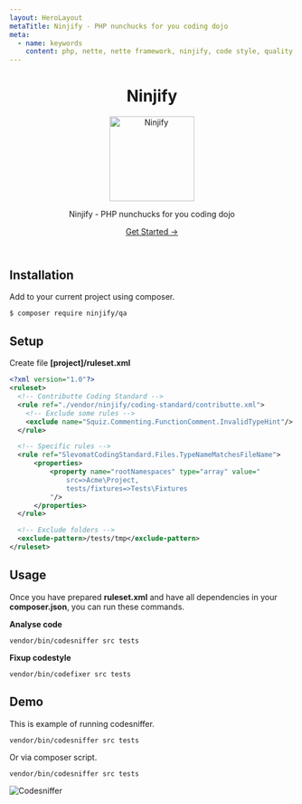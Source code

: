 ```yaml
---
layout: HeroLayout
metaTitle: Ninjify - PHP nunchucks for you coding dojo
meta:
  - name: keywords
    content: php, nette, nette framework, ninjify, code style, quality assurance, code sniffer
---
```


<header class="text-center">
  <h1>Ninjify</h1>
  <img class="m-auto" src="https://avatars.githubusercontent.com/ninjify" alt="Ninjify" title="Ninjify logo" width="150">
  <p class="text-2xl text-gray-600">
    Ninjify - PHP nunchucks for you coding dojo
  </p>
    <p class="mt-6">
    <a href="https://github.com/ninjify/" class="bg-blue-600 hover:bg-blue-700 text-white font-bold py-2 px-4 rounded">Get Started →</a>
  </p>
</header>

## Installation

Add to your current project using composer.

```
$ composer require ninjify/qa
```

## Setup

Create file **[project]/ruleset.xml**

```xml
<?xml version="1.0"?>
<ruleset>
  <!-- Contributte Coding Standard -->
  <rule ref="./vendor/ninjify/coding-standard/contributte.xml">
    <!-- Exclude some rules -->
    <exclude name="Squiz.Commenting.FunctionComment.InvalidTypeHint"/>
  </rule>

  <!-- Specific rules -->
  <rule ref="SlevomatCodingStandard.Files.TypeNameMatchesFileName">
      <properties>
          <property name="rootNamespaces" type="array" value="
              src=>Acme\Project,
              tests/fixtures=>Tests\Fixtures
          "/>
      </properties>
  </rule>

  <!-- Exclude folders -->
  <exclude-pattern>/tests/tmp</exclude-pattern>
</ruleset>
```

## Usage

Once you have prepared **ruleset.xml** and have all dependencies in your **composer.json**, 
you can run these commands.

**Analyse code**

```
vendor/bin/codesniffer src tests
```

**Fixup codestyle**

```
vendor/bin/codefixer src tests
```

## Demo

This is example of running codesniffer.

```
vendor/bin/codesniffer src tests
```

Or via composer script.

```
vendor/bin/codesniffer src tests
```

<p>
  <img class="m-auto" src="https://cdn.contributte.org/misc/ninjify-console.png" alt="Codesniffer" title="Ninjify Codesniffer" loading="lazy">
</p>
